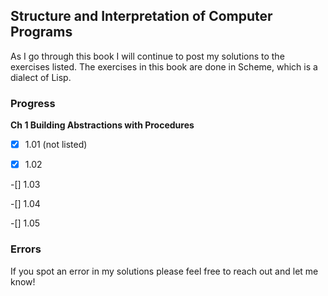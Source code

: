 ## Structure and Interpretation of Computer Programs

As I go through this book I will continue to post my solutions to the exercises listed. The exercises in this book are done in Scheme, which is a dialect of Lisp.

### Progress

**Ch 1 Building Abstractions with Procedures**

-[x] 1.01 (not listed)

-[x] 1.02

-[] 1.03

-[] 1.04

-[] 1.05

### Errors

If you spot an error in my solutions please feel free to reach out and let me know!
